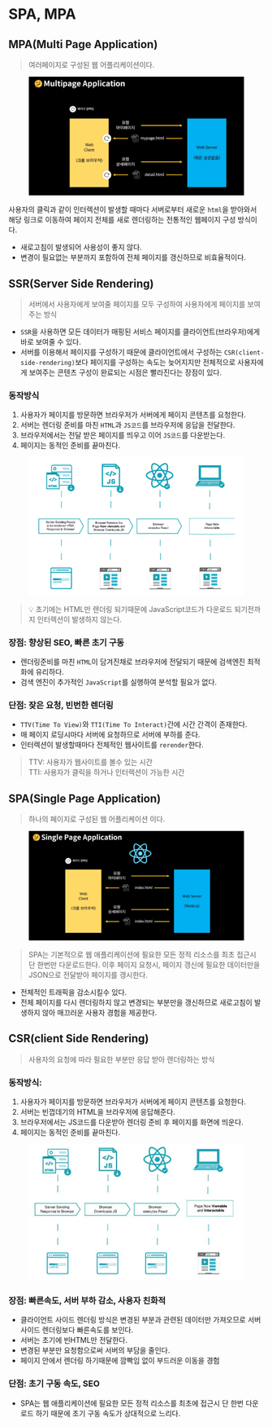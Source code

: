# SPA, MPA

## MPA(Multi Page Application)

> 여러페이지로 구성된 웹 어플리케이션이다.

<figure><img src="../dev/after/mpa.png" alt=""/><figcaption></figcaption></figure>

사용자의 클릭과 같이 인터렉션이 발생할 때마다 서버로부터 새로운 `html`을 받아와서 해당 링크로 이동하여 페이지 전체를 새로 렌더링하는 전통적인 웹페이지 구성 방식이다.

- 새로고침이 발생되어 사용성이 좋지 않다.
- 변경이 필요없는 부분까지 포함하여 전체 페이지를 갱신하므로 비효율적이다.

## SSR(Server Side Rendering)

> 서버에서 사용자에게 보여줄 페이지를 모두 구성하여 사용자에게 페이지를 보여주는 방식

- `SSR`을 사용하면 모든 데이터가 매핑된 서비스 페이지를 클라이언트(브라우저)에게 바로 보여줄 수 있다.
- 서버를 이용해서 페이지를 구성하기 때문에 클라이언트에서 구성하는 `CSR(client-side-rendering)`보다 페이지를 구성하는 속도는 늦어지지만 전체적으로 사용자에게 보여주는 콘텐츠 구성이 완료되는 시점은 빨라진다는 장점이 있다.

### 동작방식

1. 사용자가 페이지를 방문하면 브라우저가 서버에게 페이지 콘텐츠를 요청한다.
2. 서버는 렌더링 준비를 마친 `HTML`과 `JS코드`를 브라우저에 응답을 전달한다.
3. 브라우저에서는 전달 받은 페이지를 띄우고 이어 `JS코드`를 다운받는다.
4. 페이지는 동적인 준비를 끝마친다.

<figure><img src="../dev/after/ssr.png" alt=""/><figcaption></figcaption></figure>

> 💡 초기에는 HTML만 렌더링 되기때문에 JavaScript코드가 다운로드 되기전까지 인터렉션이 발생하지 않는다.

### 장점: 향상된 SEO, 빠른 초기 구동

- 렌더링준비를 마친 `HTML`이 담겨진채로 브라우저에 전달되기 때문에 검색엔진 최적화에 유리하다.
- 검색 엔진이 추가적인 `JavaScript`를 실행하여 분석할 필요가 없다.

### 단점: 잦은 요청, 빈번한 렌더링

- `TTV(Time To View)`와 `TTI(Time To Interact)`간에 시간 간격이 존재한다.
- 매 페이지 로딩시마다 서버에 요청하므로 서버에 부하를 준다.
- 인터렉션이 발생할때마다 전체적인 웹사이트를 `rerender`한다.

> TTV: 사용자가 웹사이트를 볼수 있는 시간  
> TTI: 사용자가 클릭을 하거나 인터렉션이 가능한 시간


## SPA(Single Page Application)

> 하나의 페이지로 구성된 웹 어플리케이션 이다.

<figure><img src="../dev/after/spa.png" alt=""/><figcaption></figcaption></figure>

> SPA는 기본적으로 웹 애플리케이션에 필요한 모든 정적 리소스를 최초 접근시 단 한번만 다운로드한다. 이후 페이지 요청시, 페이지 갱신에 필요한 데이터만을 JSON으로 전달받아 페이지를 갱시한다.

- 전체적인 트래픽을 감소시킬수 있다.
- 전체 페이지를 다시 렌더링하지 않고 변경되는 부분만을 갱신하므로 새로고침이 발생하지 않아 매끄러운 사용자 경험을 제공한다.

## CSR(client Side Rendering)

> 사용자의 요청에 따라 필요한 부분만 응답 받아 렌더링하는 방식

### 동작방식:

1. 사용자가 페이지를 방문하면 브라우저가 서버에게 페이지 콘텐츠를 요청한다.
2. 서버는 빈껍데기의 HTML을 브라우저에 응답해준다.
3. 브라우저에서는 JS코드를 다운받아 렌더링 준비 후 페이지를 화면에 띄운다.
4. 페이지는 동적인 준비를 끝마친다.

<figure><img src="../dev/after/csr.png" alt=""/><figcaption></figcaption></figure>

### 장점: 빠른속도, 서버 부하 감소, 사용자 친화적 

- 클라이언트 사이드 렌더링 방식은 변경된 부분과 관련된 데이터만 가져오므로 서버사이드 렌더링보다 빠른속도를 보인다.
- 서버는 초기에 빈HTML만 전달한다.
- 변경된 부분만 요청함으로써 서버의 부담을 줄인다.
- 페이지 안에서 렌더링 하기때문에 깜빡임 없이 부드러운 이동을 경험

### 단점: 초기 구동 속도, SEO

- SPA는 웹 애플리케이션에 필요한 모든 정적 리소스를 최초에 접근시 단 한번 다운로드 하기 때문에 초기 구동 속도가 상대적으로 느리다.